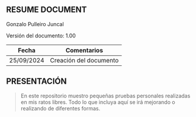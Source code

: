 ## RESUME DOCUMENT

Gonzalo Pulleiro Juncal 

Versión del documento:  1.00 

| Fecha | Comentarios |
| --- | --- |
| 25/09/2024  | Creación del documento |


## PRESENTACIÓN

> En este repositorio muestro pequeñas pruebas personales realizadas en mis ratos libres.
> Todo lo que incluya aquí se irá mejorando o realizando de diferentes formas.